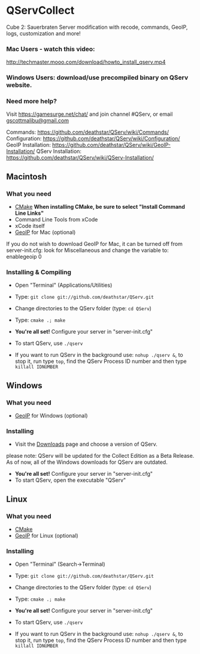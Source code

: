 # QServCollect
Cube 2: Sauerbraten Server modification with recode, commands, GeoIP, logs, customization and more!

### Mac Users - watch this video:
http://techmaster.mooo.com/download/howto_install_qserv.mp4

### Windows Users: download/use precompiled binary on QServ website.

### Need more help? 
Visit https://gamesurge.net/chat/ and join channel #QServ, or email gscottmalibu@gmail.com

Commands: https://github.com/deathstar/QServ/wiki/Commands/
Configuration: https://github.com/deathstar/QServ/wiki/Configuration/
GeoIP Installation: https://github.com/deathstar/QServ/wiki/GeoIP-Installation/
QServ Installation: https://github.com/deathstar/QServ/wiki/QServ-Installation/

## Macintosh 
### What you need
- [CMake](http://www.cmake.org/cmake/resources/software.html)
**When installing CMake, be sure to select "Install Command Line Links"**
- Command Line Tools from xCode
- xCode itself 
- [GeoIP](http://www.maxmind.com/en/installation) for Mac (optional)

If you do not wish to download GeoIP for Mac, it can be turned off from server-init.cfg: look for Miscellaneous and change the variable to: enablegeoip 0

### Installing & Compiling
- Open "Terminal" (Applications/Utilities)
- Type: `git clone git://github.com/deathstar/QServ.git`
- Change directories to the QServ folder (type: `cd QServ`)
- Type: `cmake .; make`

- **You're all set!** Configure your server in "server-init.cfg"  
- To start QServ, use `./qserv`
- If you want to run QServ in the background use: `nohup ./qserv &`, to stop it, run type `top`, find the QServ Process ID number and then type `killall IDNUMBER`

## Windows
### What you need
- [GeoIP](http://www.maxmind.com/en/installation) for Windows (optional)

### Installing 
- Visit the [Downloads](https://github.com/deathstar/QServ/downloads) page and choose a version of QServ.

please note: QServ will be updated for the Collect Edition as a Beta Release. As of now, all of the Windows downloads for QServ are outdated. 

- **You're all set!** Configure your server in "server-init.cfg" 
- To start QServ, open the executable "QServ"

## Linux 
### What you need
- [CMake](http://www.cmake.org/cmake/resources/software.html)
- [GeoIP](http://www.maxmind.com/en/installation) for Linux (optional)

### Installing 
- Open "Terminal" (Search->Terminal)
- Type: `git clone git://github.com/deathstar/QServ.git`
- Change directories to the QServ folder (type: `cd QServ`)
- Type: `cmake .; make`

- **You're all set!** Configure your server in "server-init.cfg"  
- To start QServ, use `./qserv`
- If you want to run QServ in the background use: `nohup ./qserv &`, to stop it, run type `top`, find the QServ Process ID number and then type `killall IDNUMBER`
